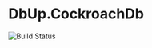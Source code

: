 # DbUp.CockroachDb

![Build Status](https://github.com/MattPress/DbUp.CockroachDb/workflows/Build/badge.svg)
